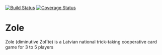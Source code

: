 [![Build Status](https://travis-ci.org/marisabele/Zole.svg?branch=master)](https://travis-ci.org/marisabele/Zole)
[![Coverage Status](https://coveralls.io/repos/github/marisabele/Zole/badge.svg)](https://coveralls.io/github/marisabele/Zole)
# Zole
Zole (diminutive Zolīte) is a Latvian national trick-taking cooperative card game for 3 to 5 players
